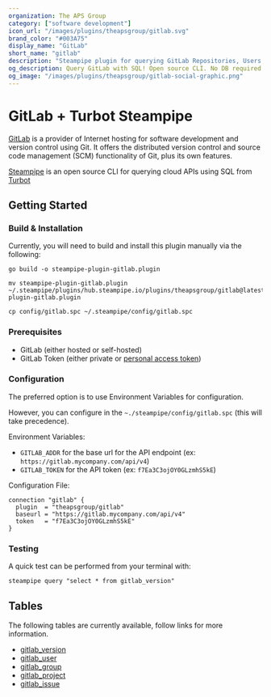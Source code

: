 ```yaml
---
organization: The APS Group
category: ["software development"]
icon_url: "/images/plugins/theapsgroup/gitlab.svg"
brand_color: "#003A75"
display_name: "GitLab"
short_name: "gitlab"
description: "Steampipe plugin for querying GitLab Repositories, Users and other resources."
og_description: Query GitLab with SQL! Open source CLI. No DB required.
og_image: "/images/plugins/theapsgroup/gitlab-social-graphic.png"
---
```


# GitLab + Turbot Steampipe

[GitLab](https://about.gitlab.com/) is a provider of Internet hosting for software development and version control using Git. It offers the distributed version control and source code management (SCM) functionality of Git, plus its own features.

[Steampipe](https://steampipe.io/) is an open source CLI for querying cloud APIs using SQL from [Turbot](https://turbot.com/)

## Getting Started

### Build & Installation

Currently, you will need to build and install this plugin manually via the following:

```shell
go build -o steampipe-plugin-gitlab.plugin

mv steampipe-plugin-gitlab.plugin ~/.steampipe/plugins/hub.steampipe.io/plugins/theapsgroup/gitlab@latest/steampipe-plugin-gitlab.plugin

cp config/gitlab.spc ~/.steampipe/config/gitlab.spc
```

### Prerequisites

- GitLab (either hosted or self-hosted)
- GitLab Token (either private or [personal access token](https://docs.gitlab.com/ee/user/profile/personal_access_tokens.html))

### Configuration

The preferred option is to use Environment Variables for configuration.

However, you can configure in the `~./steampipe/config/gitlab.spc` (this will take precedence).

Environment Variables:
- `GITLAB_ADDR` for the base url for the API endpoint (ex: `https://gitlab.mycompany.com/api/v4`)
- `GITLAB_TOKEN` for the API token (ex: `f7Ea3C3ojOY0GLzmhS5kE`)

Configuration File:

```hcl
connection "gitlab" {
  plugin  = "theapsgroup/gitlab"
  baseurl = "https://gitlab.mycompany.com/api/v4"
  token   = "f7Ea3C3ojOY0GLzmhS5kE"
}
```

### Testing

A quick test can be performed from your terminal with:

```shell
steampipe query "select * from gitlab_version"
```

## Tables

The following tables are currently available, follow links for more information.

- [gitlab_version](https://github.com/theapsgroup/steampipe-plugin-gitlab/blob/main/docs/tables/gitlab_version.md)
- [gitlab_user](https://github.com/theapsgroup/steampipe-plugin-gitlab/blob/main/docs/tables/gitlab_user.md)
- [gitlab_group](https://github.com/theapsgroup/steampipe-plugin-gitlab/blob/main/docs/tables/gitlab_group.md)
- [gitlab_project](https://github.com/theapsgroup/steampipe-plugin-gitlab/blob/main/docs/tables/gitlab_project.md)
- [gitlab_issue](https://github.com/theapsgroup/steampipe-plugin-gitlab/blob/main/docs/tables/gitlab_issue.md)